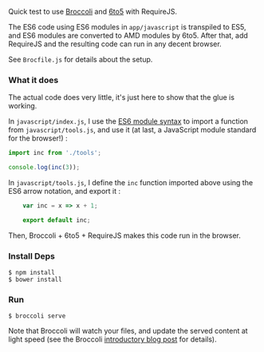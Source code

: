 Quick test to use [Broccoli][b] and [6to5][s] with RequireJS.

The ES6 code using ES6 modules in `app/javascript` is transpiled to ES5, and ES6 modules are converted to AMD modules by 6to5. After that, add RequireJS and the resulting code can run in any decent browser.

See `Brocfile.js` for details about the setup.

### What it does

The actual code does very little, it's just here to show that the glue is working.

In `javascript/index.js`, I use the [ES6 module syntax][m] to import a function from `javascript/tools.js`, and use it (at last, a JavaScript module standard for the browser!) :

```javascript
import inc from './tools';

console.log(inc(3));
```

In `javascript/tools.js`, I define the `inc` function imported above using the ES6 arrow notation, and export it :

```javascript
    var inc = x => x + 1;

    export default inc;
```

Then, Broccoli + 6to5 + RequireJS makes this code run in the browser.

### Install Deps

    $ npm install
    $ bower install

### Run

    $ broccoli serve

Note that Broccoli will watch your files, and update the served content at light speed (see the Broccoli [introductory blog post][i] for details).


[b]: https://github.com/broccolijs/broccoli
[i]: http://www.solitr.com/blog/2014/02/broccoli-first-release/
[m]: http://www.2ality.com/2014/09/es6-modules-final.html
[s]: http://6to5.org
